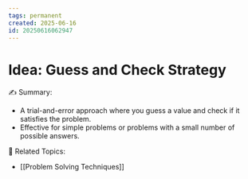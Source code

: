 ```yaml
---
tags: permanent
created: 2025-06-16
id: 20250616062947
---
```


# Idea: Guess and Check Strategy

✍ Summary:
- A trial-and-error approach where you guess a value and check if it satisfies the problem.
- Effective for simple problems or problems with a small number of possible answers.

👀 Related Topics:
- [[Problem Solving Techniques]]
